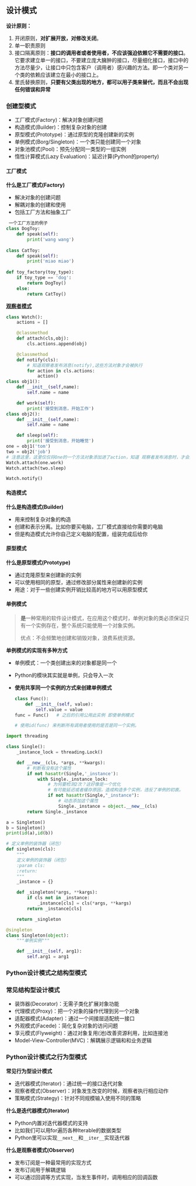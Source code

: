 ## 设计模式

**设计原则：**

1. 开闭原则，**对扩展开放，对修改关闭**。
2. 单一职责原则
3. 接口隔离原则：**接口的调用者或者使用者，不应该强迫依赖它不需要的接口**。它要求建立单一的接口，不要建立庞大臃肿的接口，尽量细化接口，接口中的方法尽量少，让接口中只包含客户（调用者）感兴趣的方法。即一个类对另一个类的依赖应该建立在最小的接口上。
4. 里氏替换原则，**只要有父类出现的地方，都可以用子类来替代，而且不会出现任何错误和异常**

### 创建型模式

- 工厂模式(Factory)：解决对象创建问题
- 构造模式(Builder)：控制复杂对象的创建
- 原型模式(Prototype)：通过原型的克隆创建新的实例
- 单例模式(Borg/Singleton)：一个类只能创建同一个对象
- 对象池模式(Pool)：预先分配同一类型的一组实例
- 惰性计算模式(Lazy Evaluation)：延迟计算(Python的property)

#### 工厂模式

**什么是工厂模式(Factory)**

- 解决对象的创建问题
- 解耦对象的创建和使用
- 包括工厂方法和抽象工厂

```python
 一个工厂方法的例子
class DogToy:
    def speak(self):
        print('wang wang')
        
class CatToy:
    def speak(self):
        print('miao miao')
        
def toy_factory(toy_type):
    if toy_type == 'dog':
        return DogToy()
    else:
        return CatToy()
```

[**观察者模式**](https://zhuanlan.zhihu.com/p/80222260)

```python
class Watch():
    actions = []

    @classmethod
    def attach(cls,obj):
        cls.actions.append(obj)

    @classmethod
    def notify(cls):
        # 知道观察者发布消息(notify),这些方法对象才会被执行
        for action in cls.actions:
            action()
class obj1():
    def __init__(self,name):
        self.name = name

    def work(self):
        print('接受到消息，开始工作')
class obj2():
    def __init__(self,name):
        self.name = name

    def sleep(self):
        print('接受到消息，开始睡觉')
one = obj1('tom')
two = obj2('job')
# 注意这里，这里仅仅将One的一个方法对象添加进了action，知道 观察者发布消息时，才会开始运行
Watch.attach(one.work)
Watch.attach(two.sleep)

Watch.notify()
```

#### 构造模式

**什么是构造模式(Builder)**

- 用来控制复杂对象的构造
- 创建和表示分离。比如你要买电脑，工厂模式直接给你需要的电脑
- 但是构造模式允许你自己定义电脑的配置，组装完成后给你

#### 原型模式

**什么是原型模式(Prototype)**

- 通过克隆原型来创建新的实例
- 可以使用相同的原型，通过修改部分属性来创建新的实例
- 用途：对于一些创建实例开销比较高的地方可以用原型模式

#### 单例模式

> **是**一种常用的软件设计模式，在应用这个模式时，单例对象的类必须保证只有一个实例存在，整个系统只能使用一个对象实例。
>
> 优点：不会频繁地创建和销毁对象，浪费系统资源。

**单例模式的实现有多种方式**

- 单例模式：一个类创建出来的对象都是同一个

- Python的模块其实就是单例，只会导入一次

- **使用共享同一个实例的方式来创建单例模式**

  ```python
  class Func():
      def __init__(self, value):
          self.value = value
  func = Func()   # 之后的引用公用此实例 即使单例模式
  
  # 使用id(func) 来判断所有调用者使用的是否是同一个实例。
  ```

  

```python
import threading

class Single():
    _instance_lock = threading.Lock()

    def __new__(cls, *args, **kwargs):
        # 判断有没有这个属性
        if not hasattr(Single,'_instance'):
            with Single._instance_lock:
                # 为何要检测2次？这好像是一个优化
                # 有可能延迟或者缓存原因，造成构造多个实例，违反了单例的初衷。
                if not hasattr(Single,"_instance"):
                    # 动态添加这个属性
                    Single._instance = object.__new__(cls)
        return Single._instance

a = Singleton()
b = Singleton()
print(id(a),id(b))

# 定义单例的装饰器（闭包）
def singleton(cls):
    """
    定义单例的装饰器（闭包）
    :param cls:
    :return:
    """
    _instance = {}

    def _singleton(*args, **kargs):
        if cls not in _instance:
            _instance[cls] = cls(*args, **kargs)
        return _instance[cls]

    return _singleton

@singleton
class Singleton(object):
    """单例实例"""

    def __init__(self, arg1):
        self.arg1 = arg1
```

### Python设计模式之结构型模式

### 常见结构型设计模式

- 装饰器(Decorator)：无需子类化扩展对象功能
- 代理模式(Proxy)：把一个对象的操作代理到另一个对象
- 适配器模式(Adapter)：通过一个间接层适配统一接口
- 外观模式(Facede)：简化复杂对象的访问问题
- 享元模式(Flyweight)：通过对象复用(池)改善资源利用，比如连接池
- Model-View-Controller(MVC)：解耦展示逻辑和和业务逻辑

### Python设计模式之行为型模式

**常见行为型设计模式**

- 迭代器模式(Iterator)：通过统一的接口迭代对象
- 观察者模式(Observer)：对象发生改变的时候，观察者执行相应动作
- 策略模式(Strategy)：针对不同规模输入使用不同的策略



**什么是迭代器模式(Iterator)**

- Python内置对迭代器模式的支持
- 比如我们可以用for遍历各种Iterable的数据类型
- Python里可以实现`__next__`和`__iter__`实现迭代器



**什么是观察者模式(Observer)**

- 发布订阅是一种最常用的实现方式
- 发布订阅用于解耦逻辑
- 可以通过回调等方式实现，当发生事件时，调用相应的回调函数